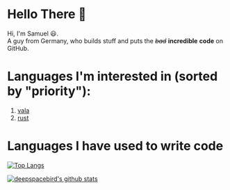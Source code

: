 # Hello There 👋

Hi, I'm Samuel 😃.  
A guy from Germany, who builds stuff and puts the ~~*bad*~~ **incredible** **code** on GitHub.

# Languages I'm interested in (sorted by "priority"):
1. [vala](https://wiki.gnome.org/Projects/Vala)
1. [rust](https://rust-lang.org)
  
# Languages I have used to write code
[![Top Langs](https://github-readme-stats.vercel.app/api/top-langs/?username=ExtinctAxolotl&theme=nord)](https://github.com/ExinctAxolotl)
  

[![deepspacebird's github stats](https://github-readme-stats.vercel.app/api?username=ExtinctAxolotl&show_icons=true&theme=nord)](https://github.com/ExtinctAxolotl)

